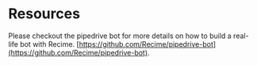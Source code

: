 # Resources

Please checkout the pipedrive bot for more details on how to build a real-life bot with Recime.
[https://github.com/Recime/pipedrive-bot](https://github.com/Recime/pipedrive-bot).


